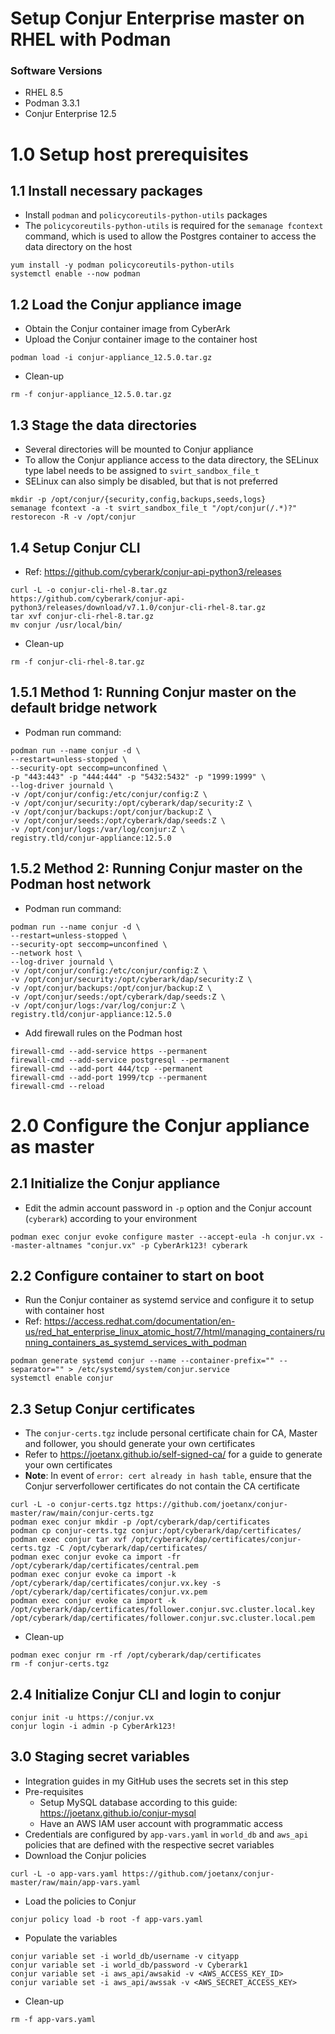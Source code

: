 # Setup Conjur Enterprise master on RHEL with Podman

### Software Versions
- RHEL 8.5
- Podman 3.3.1
- Conjur Enterprise 12.5

# 1.0 Setup host prerequisites
## 1.1 Install necessary packages
- Install `podman` and `policycoreutils-python-utils` packages
- The `policycoreutils-python-utils` is required for the `semanage fcontext` command, which is used to allow the Postgres container to access the data directory on the host
```console
yum install -y podman policycoreutils-python-utils
systemctl enable --now podman
```

## 1.2 Load the Conjur appliance image
- Obtain the Conjur container image from CyberArk
- Upload the Conjur container image to the container host
```console
podman load -i conjur-appliance_12.5.0.tar.gz
```
- Clean-up
```console
rm -f conjur-appliance_12.5.0.tar.gz
```

## 1.3 Stage the data directories
- Several directories will be mounted to Conjur appliance
- To allow the Conjur appliance access to the data directory, the SELinux type label needs to be assigned to `svirt_sandbox_file_t`
- SELinux can also simply be disabled, but that is not preferred
```console
mkdir -p /opt/conjur/{security,config,backups,seeds,logs}
semanage fcontext -a -t svirt_sandbox_file_t "/opt/conjur(/.*)?"
restorecon -R -v /opt/conjur
```

## 1.4 Setup Conjur CLI
- Ref: <https://github.com/cyberark/conjur-api-python3/releases>
```console
curl -L -o conjur-cli-rhel-8.tar.gz https://github.com/cyberark/conjur-api-python3/releases/download/v7.1.0/conjur-cli-rhel-8.tar.gz
tar xvf conjur-cli-rhel-8.tar.gz
mv conjur /usr/local/bin/
```
- Clean-up
```console
rm -f conjur-cli-rhel-8.tar.gz
```

## 1.5.1 Method 1: Running Conjur master on the default bridge network
- Podman run command:
```console
podman run --name conjur -d \
--restart=unless-stopped \
--security-opt seccomp=unconfined \
-p "443:443" -p "444:444" -p "5432:5432" -p "1999:1999" \
--log-driver journald \
-v /opt/conjur/config:/etc/conjur/config:Z \
-v /opt/conjur/security:/opt/cyberark/dap/security:Z \
-v /opt/conjur/backups:/opt/conjur/backup:Z \
-v /opt/conjur/seeds:/opt/cyberark/dap/seeds:Z \
-v /opt/conjur/logs:/var/log/conjur:Z \
registry.tld/conjur-appliance:12.5.0
```

## 1.5.2 Method 2: Running Conjur master on the Podman host network
- Podman run command:
```console
podman run --name conjur -d \
--restart=unless-stopped \
--security-opt seccomp=unconfined \
--network host \
--log-driver journald \
-v /opt/conjur/config:/etc/conjur/config:Z \
-v /opt/conjur/security:/opt/cyberark/dap/security:Z \
-v /opt/conjur/backups:/opt/conjur/backup:Z \
-v /opt/conjur/seeds:/opt/cyberark/dap/seeds:Z \
-v /opt/conjur/logs:/var/log/conjur:Z \
registry.tld/conjur-appliance:12.5.0
```
- Add firewall rules on the Podman host
```console
firewall-cmd --add-service https --permanent
firewall-cmd --add-service postgresql --permanent
firewall-cmd --add-port 444/tcp --permanent
firewall-cmd --add-port 1999/tcp --permanent
firewall-cmd --reload
```

# 2.0 Configure the Conjur appliance as master
## 2.1 Initialize the Conjur appliance
- Edit the admin account password in `-p` option and the Conjur account (`cyberark`) according to your environment
```console
podman exec conjur evoke configure master --accept-eula -h conjur.vx --master-altnames "conjur.vx" -p CyberArk123! cyberark
```

## 2.2 Configure container to start on boot
- Run the Conjur container as systemd service and configure it to setup with container host
- Ref: <https://access.redhat.com/documentation/en-us/red_hat_enterprise_linux_atomic_host/7/html/managing_containers/running_containers_as_systemd_services_with_podman>
```console
podman generate systemd conjur --name --container-prefix="" --separator="" > /etc/systemd/system/conjur.service
systemctl enable conjur
```

## 2.3 Setup Conjur certificates
- The `conjur-certs.tgz` include personal certificate chain for CA, Master and follower, you should generate your own certificates
- Refer to <https://joetanx.github.io/self-signed-ca/> for a guide to generate your own certificates
- **Note**: In event of `error: cert already in hash table`, ensure that the Conjur serverfollower certificates do not contain the CA certificate
```console
curl -L -o conjur-certs.tgz https://github.com/joetanx/conjur-master/raw/main/conjur-certs.tgz
podman exec conjur mkdir -p /opt/cyberark/dap/certificates
podman cp conjur-certs.tgz conjur:/opt/cyberark/dap/certificates/
podman exec conjur tar xvf /opt/cyberark/dap/certificates/conjur-certs.tgz -C /opt/cyberark/dap/certificates/
podman exec conjur evoke ca import -fr /opt/cyberark/dap/certificates/central.pem
podman exec conjur evoke ca import -k /opt/cyberark/dap/certificates/conjur.vx.key -s /opt/cyberark/dap/certificates/conjur.vx.pem
podman exec conjur evoke ca import -k /opt/cyberark/dap/certificates/follower.conjur.svc.cluster.local.key /opt/cyberark/dap/certificates/follower.conjur.svc.cluster.local.pem
```
- Clean-up
```console
podman exec conjur rm -rf /opt/cyberark/dap/certificates
rm -f conjur-certs.tgz
```

## 2.4 Initialize Conjur CLI and login to conjur
```console
conjur init -u https://conjur.vx
conjur login -i admin -p CyberArk123!
```

## 3.0 Staging secret variables
- Integration guides in my GitHub uses the secrets set in this step
- Pre-requisites
  - Setup MySQL database according to this guide: <https://joetanx.github.io/conjur-mysql>
  - Have an AWS IAM user account with programmatic access
- Credentials are configured by `app-vars.yaml` in `world_db` and `aws_api` policies that are defined with the respective secret variables
- Download the Conjur policies
```console
curl -L -o app-vars.yaml https://github.com/joetanx/conjur-master/raw/main/app-vars.yaml
```
- Load the policies to Conjur
```console
conjur policy load -b root -f app-vars.yaml
```
- Populate the variables
```console
conjur variable set -i world_db/username -v cityapp
conjur variable set -i world_db/password -v Cyberark1
conjur variable set -i aws_api/awsakid -v <AWS_ACCESS_KEY_ID>
conjur variable set -i aws_api/awssak -v <AWS_SECRET_ACCESS_KEY>
```
- Clean-up
```console
rm -f app-vars.yaml
```
